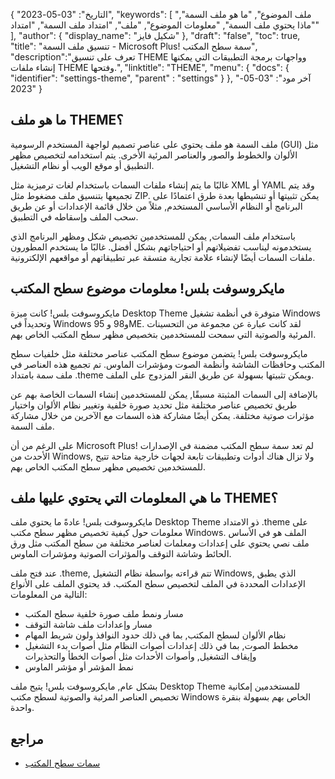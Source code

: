 {
"التاريخ": "03-05-2023",
  "keywords": [
"ملف الموضوع",
"ما هو ملف السمة",
"ماذا يحتوي ملف السمة",
"معلومات الموضوع",
"ملف",
"امتداد ملف السمة",
"امتداد"
],
  "author": {
"display_name": "شكيل فايز"
},
"draft": "false",
"toc": true,
"title": "تنسيق ملف السمة - Microsoft Plus! سمة سطح المكتب",
  "description":"تعرف على تنسيق THEME وواجهات برمجة التطبيقات التي يمكنها إنشاء ملفات THEME وفتحها.",
"linktitle": "THEME",
  "menu": {
    "docs": {
      "identifier": "settings-theme",
"parent" : "settings"
}
},
"آخر مود": "03-05-2023"
}

## ما هو ملف THEME؟

ملف السمة هو ملف يحتوي على عناصر تصميم لواجهة المستخدم الرسومية (GUI) مثل الألوان والخطوط والصور والعناصر المرئية الأخرى. يتم استخدامه لتخصيص مظهر التطبيق أو موقع الويب أو نظام التشغيل.

غالبًا ما يتم إنشاء ملفات السمات باستخدام لغات ترميزية مثل XML أو YAML وقد يتم تجميعها بتنسيق ملف مضغوط مثل ZIP. يمكن تثبيتها أو تنشيطها بعدة طرق اعتمادًا على البرنامج أو النظام الأساسي المستخدم, مثلاً من خلال قائمة الإعدادات أو عن طريق سحب الملف وإسقاطه في التطبيق.

باستخدام ملف السمات, يمكن للمستخدمين تخصيص شكل ومظهر البرنامج الذي يستخدمونه ليناسب تفضيلاتهم أو احتياجاتهم بشكل أفضل. غالبًا ما يستخدم المطورون ملفات السمات أيضًا لإنشاء علامة تجارية متسقة عبر تطبيقاتهم أو مواقعهم الإلكترونية.

## مايكروسوفت بلس! معلومات موضوع سطح المكتب

مايكروسوفت بلس! كانت ميزة Desktop Theme متوفرة في أنظمة تشغيل Windows وتحديداً في Windows 95 و98 وME. لقد كانت عبارة عن مجموعة من التحسينات المرئية والصوتية التي سمحت للمستخدمين بتخصيص مظهر سطح المكتب الخاص بهم.

مايكروسوفت بلس! يتضمن موضوع سطح المكتب عناصر مختلفة مثل خلفيات سطح المكتب وحافظات الشاشة وأنظمة الصوت ومؤشرات الماوس. تم تجميع هذه العناصر في ملف سمة بامتداد .theme ويمكن تثبيتها بسهولة عن طريق النقر المزدوج على الملف.

بالإضافة إلى السمات المثبتة مسبقًا, يمكن للمستخدمين إنشاء السمات الخاصة بهم عن طريق تخصيص عناصر مختلفة مثل تحديد صورة خلفية وتغيير نظام الألوان واختيار مؤثرات صوتية مختلفة. يمكن أيضًا مشاركة هذه السمات مع الآخرين من خلال مشاركة ملف السمة.

على الرغم من أن Microsoft Plus! لم تعد سمة سطح المكتب مضمنة في الإصدارات الأحدث من Windows, ولا تزال هناك أدوات وتطبيقات تابعة لجهات خارجية متاحة تتيح للمستخدمين تخصيص مظهر سطح المكتب الخاص بهم.

## ما هي المعلومات التي يحتوي عليها ملف THEME؟

مايكروسوفت بلس! عادةً ما يحتوي ملف Desktop Theme ذو الامتداد .theme على معلومات حول كيفية تخصيص مظهر سطح مكتب Windows. الملف هو في الأساس ملف نصي يحتوي على إعدادات ومعلمات لعناصر مختلفة من سطح المكتب مثل ورق الحائط وشاشة التوقف والمؤثرات الصوتية ومؤشرات الماوس.

عند فتح ملف .theme, تتم قراءته بواسطة نظام التشغيل Windows, الذي يطبق الإعدادات المحددة في الملف لتخصيص سطح المكتب. قد يحتوي الملف على الأنواع التالية من المعلومات:

- مسار ونمط ملف صورة خلفية سطح المكتب
- مسار وإعدادات ملف شاشة التوقف
- نظام الألوان لسطح المكتب, بما في ذلك حدود النوافذ ولون شريط المهام
- مخطط الصوت, بما في ذلك إعدادات أصوات النظام مثل أصوات بدء التشغيل وإيقاف التشغيل, وأصوات الأحداث مثل أصوات الخطأ والتحذيرات
- نمط المؤشر أو مؤشر الماوس

بشكل عام, مايكروسوفت بلس! يتيح ملف Desktop Theme للمستخدمين إمكانية تخصيص العناصر المرئية والصوتية لسطح مكتب Windows الخاص بهم بسهولة بنقرة واحدة.

## مراجع
* [سمات سطح المكتب](https://support.microsoft.com/en-us/windows/desktop-themes-94880287-6046-1d35-6d2f-35dee759701e)

